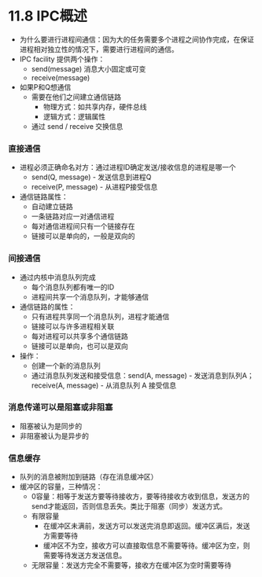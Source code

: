 # 11.8 IPC概述

* 为什么要进行进程间通信：因为大的任务需要多个进程之间协作完成，在保证进程相对独立性的情况下，需要进行进程间的通信。
* IPC facility 提供两个操作：
    * send(message) 消息大小固定或可变
    * receive(message)
* 如果P和Q想通信
    * 需要在他们之间建立通信链路
        * 物理方式：如共享内存，硬件总线
        * 逻辑方式：逻辑属性
    * 通过 send / receive 交换信息

### 直接通信

* 进程必须正确命名对方：通过进程ID确定发送/接收信息的进程是哪一个
    * send(Q, message) - 发送信息到进程Q
    * receive(P, message) - 从进程P接受信息
* 通信链路属性：
    * 自动建立链路
    * 一条链路对应一对通信进程
    * 每对通信进程间只有一个链接存在
    * 链接可以是单向的，一般是双向的

### 间接通信

* 通过内核中消息队列完成
    * 每个消息队列都有唯一的ID
    * 进程间共享一个消息队列，才能够通信
* 通信链路的属性：
    * 只有进程共享同一个消息队列，进程才能通信
    * 链接可以与许多进程相关联
    * 每对进程可以共享多个通信链路
    * 链接可以是单向，也可以是双向
* 操作：
    * 创建一个新的消息队列
    * 通过消息队列发送和接受信息：send(A, message) - 发送消息到队列A； receive(A, message) - 从消息队列 A 接受信息

### 消息传递可以是阻塞或非阻塞

* 阻塞被认为是同步的
* 非阻塞被认为是异步的

### 信息缓存

* 队列的消息被附加到链路（存在消息缓冲区）
* 缓冲区的容量，三种情况：
    * 0容量：相等于发送方要等待接收方，要等待接收方收到信息，发送方的send才能返回，否则信息丢失。类比于阻塞（同步）发送方式。
    * 有限容量
        * 在缓冲区未满前，发送方可以发送完消息即返回。缓冲区满后，发送方需要等待
        * 缓冲区不为空，接收方可以直接取信息不需要等待。缓冲区为空，则需要等待发送方发送信息。
    * 无限容量：发送方完全不需要等，接收方在缓冲区为空时需要等待